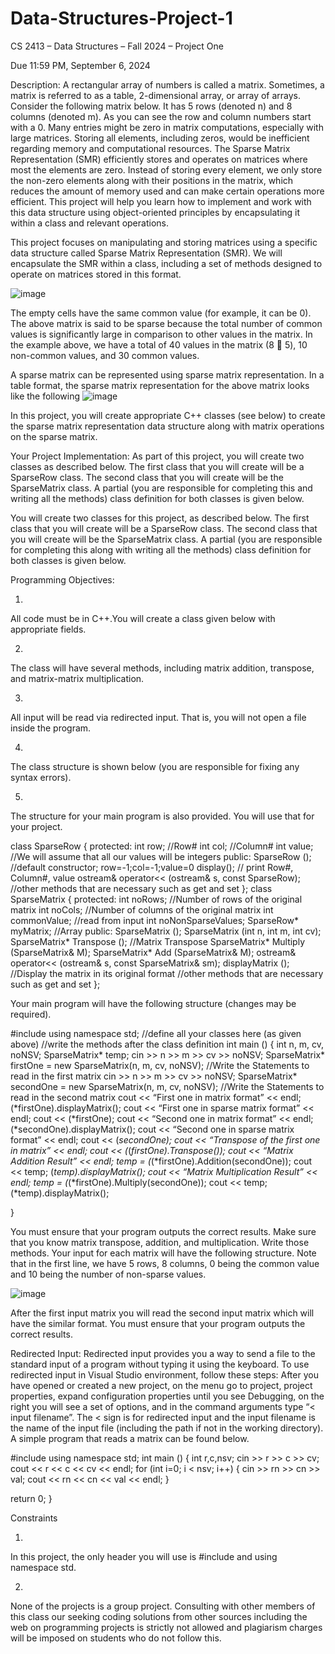 # Data-Structures-Project-1
CS 2413 – Data Structures – Fall 2024 – Project One

Due 11:59 PM, September 6, 2024

Description: A rectangular array of numbers is called a matrix. Sometimes, a matrix is referred to as a table, 2-dimensional array, or array of arrays. Consider the following matrix below. It has 5 rows (denoted n) and 8 columns (denoted m). As you can see the row and column numbers start with a 0. Many entries might be zero in matrix computations, especially with large matrices. Storing all elements, including zeros, would be inefficient regarding memory and computational resources. The Sparse Matrix Representation (SMR) efficiently stores and operates on matrices where most the elements are zero. Instead of storing every element, we only store the non-zero elements along with their positions in the matrix, which reduces the amount of memory used and can make certain operations more efficient. This project will help you learn how to implement and work with this data structure using object-oriented principles by encapsulating it within a class and relevant operations.

This project focuses on manipulating and storing matrices using a specific data structure called Sparse Matrix Representation (SMR). We will encapsulate the SMR within a class, including a set of methods designed to operate on matrices stored in this format.

![image](https://github.com/user-attachments/assets/ff1779d6-b4bc-40c7-8961-9c5740de4bad)

The empty cells have the same common value (for example, it can be 0). The above matrix is said to be sparse because the total number of common values is significantly large in comparison to other values in the matrix. In the example above, we have a total of 40 values in the matrix (8  5), 10 non-common values, and 30 common values.

A sparse matrix can be represented using sparse matrix representation. In a table format, the sparse matrix representation for the above matrix looks like the following
![image](https://github.com/user-attachments/assets/c4d1f458-6ca8-4db5-9844-ba789f1cf9f7)

In this project, you will create appropriate C++ classes (see below) to create the sparse matrix representation data structure along with matrix operations on the sparse matrix.

Your Project Implementation: As part of this project, you will create two classes as described below. The first class that you will create will be a SparseRow class. The second class that you will create will be the SparseMatrix class. A partial (you are responsible for completing this and writing all the methods) class definition for both classes is given below.

You will create two classes for this project, as described below. The first class that you will create will be a SparseRow class. The second class that you will create will be the SparseMatrix class. A partial (you are responsible for completing this along with writing all the methods) class definition for both classes is given below.

Programming Objectives:

1.
All code must be in C++.You will create a class given below with appropriate fields.

2.
The class will have several methods, including matrix addition, transpose, and matrix-matrix multiplication.

3.
All input will be read via redirected input. That is, you will not open a file inside the program.

4.
The class structure is shown below (you are responsible for fixing any syntax errors).

5.
The structure for your main program is also provided. You will use that for your project.

class SparseRow 
{
protected:
int row; //Row#
int col; //Column#
int value; //We will assume that all our values will be integers
public:
SparseRow (); //default constructor; row=-1;col=-1;value=0
display(); // print Row#, Column#, value
ostream& operator<< (ostream& s, const SparseRow);
//other methods that are necessary such as get and set
};
class SparseMatrix {
protected:
int noRows; //Number of rows of the original matrix
int noCols; //Number of columns of the original matrix
int commonValue; //read from input
int noNonSparseValues;
SparseRow* myMatrix; //Array
public:
SparseMatrix ();
SparseMatrix (int n, int m, int cv);
SparseMatrix* Transpose (); //Matrix Transpose
SparseMatrix* Multiply (SparseMatrix& M);
SparseMatrix* Add (SparseMatrix& M);
ostream& operator<< (ostream& s, const SparseMatrix& sm);
displayMatrix (); //Display the matrix in its original format
//other methods that are necessary such as get and set
};


Your main program will have the following structure (changes may be required).

#include <iostream>
using namespace std;
//define all your classes here (as given above)
//write the methods after the class definition
int main () {
int n, m, cv, noNSV;
SparseMatrix* temp;
cin >> n >> m >> cv >> noNSV;
SparseMatrix* firstOne = new SparseMatrix(n, m, cv, noNSV);
//Write the Statements to read in the first matrix
cin >> n >> m >> cv >> noNSV;
SparseMatrix* secondOne = new SparseMatrix(n, m, cv, noNSV);
//Write the Statements to read in the second matrix
cout << “First one in matrix format” << endl;
(*firstOne).displayMatrix();
cout << “First one in sparse matrix format” << endl;
cout << (*firstOne);
cout << “Second one in matrix format” << endl;
(*secondOne).displayMatrix();
cout << “Second one in sparse matrix format” << endl;
cout << (*secondOne);
cout << “Transpose of the first one in matrix” << endl;
cout << (*(*firstOne).Transpose());
cout << “Matrix Addition Result” << endl;
temp = (*(*firstOne).Addition(secondOne));
cout << temp;
(*temp).displayMatrix();
cout << “Matrix Multiplication Result” << endl;
temp = (*(*firstOne).Multiply(secondOne));
cout << temp;
(*temp).displayMatrix();

}


You must ensure that your program outputs the correct results. Make sure that you know matrix transpose, addition, and multiplication. Write those methods. Your input for each matrix will have the following structure. Note that in the first line, we have 5 rows, 8 columns, 0 being the common value and 10 being the number of non-sparse values.

![image](https://github.com/user-attachments/assets/fca39a59-d0a2-4fbc-9177-a1a05b28ff27)


After the first input matrix you will read the second input matrix which will have the similar format.
You must ensure that your program outputs the correct results.

Redirected Input: Redirected input provides you a way to send a file to the standard input of a program without typing it using the keyboard. To use redirected input in Visual Studio environment, follow these steps: After you have opened or created a new project, on the menu go to project, project properties, expand configuration properties until you see Debugging, on the right you will see a set of options, and in the command arguments type “< input filename”. The < sign is for redirected input and the input filename is the name of the input file (including the path if not in the working directory). A simple program that reads a matrix can be found below.

#include <iostream>
using namespace std;
int main () {
int r,c,nsv;
cin >> r >> c >> cv;
cout << r << c << cv << endl;
for (int i=0; i < nsv; i++) {
cin >> rn >> cn >> val;
cout << rn << cn << val << endl;
}

return 0;
}

Constraints

1.
In this project, the only header you will use is #include <iostream> and using namespace std.

2.
None of the projects is a group project. Consulting with other members of this class our seeking coding solutions from other sources including the web on programming projects is strictly not allowed and plagiarism charges will be imposed on students who do not follow this.
